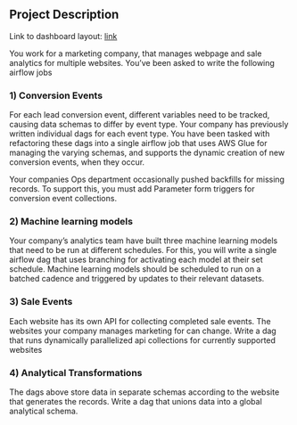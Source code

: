 ## Project Description

Link to dashboard layout: [link](https://docs.google.com/drawings/d/1jz0RSrHw8sAykUxC_h7EGXF1ppk9YH2zgyB_nFwM0uk/edit?usp=sharing)

You work for a marketing company, that manages webpage and sale analytics for multiple websites. You’ve been asked to write the following airflow jobs

### 1) Conversion Events
For each lead conversion event, different variables need to be tracked, causing data schemas to differ by event type. Your company has previously written individual dags for each event type. You have been tasked with refactoring these dags into a single airflow job that uses AWS Glue for managing the varying schemas, and supports the dynamic creation of new conversion events, when they occur.

Your companies Ops department occasionally pushed backfills for missing records. To support this, you must add Parameter form triggers for conversion event collections. 

### 2) Machine learning models
Your company’s analytics team have built three machine learning models that need to be run at different schedules. For this, you will write a single airflow dag that uses branching for activating each model at their set schedule. Machine learning models should be scheduled to run on a batched cadence and triggered by updates to their relevant datasets.


### 3) Sale Events
Each website has its own API for collecting completed sale events. The websites your company manages marketing for can change. Write a dag that runs dynamically parallelized api collections for currently supported websites


### 4) Analytical Transformations
The dags above store data in separate schemas according to the website that generates the records. Write a dag that unions data into a global analytical schema. 
